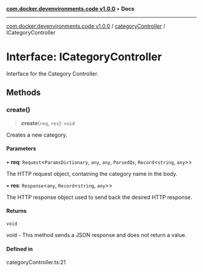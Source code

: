 [**com.docker.devenvironments.code v1.0.0**](../../README.md) • **Docs**

***

[com.docker.devenvironments.code v1.0.0](../../README.md) / [categoryController](../README.md) / ICategoryController

# Interface: ICategoryController

Interface for the Category Controller.

## Methods

### create()

> **create**(`req`, `res`): `void`

Creates a new category.

#### Parameters

• **req**: `Request`\<`ParamsDictionary`, `any`, `any`, `ParsedQs`, `Record`\<`string`, `any`\>\>

The HTTP request object, containing the category name in the body.

• **res**: `Response`\<`any`, `Record`\<`string`, `any`\>\>

The HTTP response object used to send back the desired HTTP response.

#### Returns

`void`

void - This method sends a JSON response and does not return a value.

#### Defined in

categoryController.ts:21
